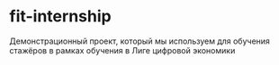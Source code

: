 # fit-internship
Демонстрационный проект, который мы используем для обучения стажёров в рамках обучения в Лиге цифровой экономики
